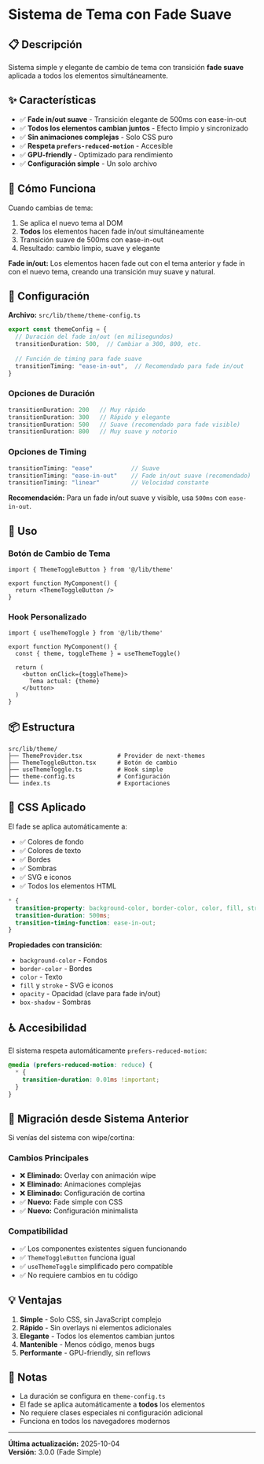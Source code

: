 # Sistema de Tema con Fade Suave

## 📋 Descripción

Sistema simple y elegante de cambio de tema con transición **fade suave** aplicada a todos los elementos simultáneamente.

## ✨ Características

- ✅ **Fade in/out suave** - Transición elegante de 500ms con ease-in-out
- ✅ **Todos los elementos cambian juntos** - Efecto limpio y sincronizado
- ✅ **Sin animaciones complejas** - Solo CSS puro
- ✅ **Respeta `prefers-reduced-motion`** - Accesible
- ✅ **GPU-friendly** - Optimizado para rendimiento
- ✅ **Configuración simple** - Un solo archivo

## 🎨 Cómo Funciona

Cuando cambias de tema:
1. Se aplica el nuevo tema al DOM
2. **Todos** los elementos hacen fade in/out simultáneamente
3. Transición suave de 500ms con ease-in-out
4. Resultado: cambio limpio, suave y elegante

**Fade in/out:** Los elementos hacen fade out con el tema anterior y fade in con el nuevo tema, creando una transición muy suave y natural.

## 🔧 Configuración

**Archivo:** `src/lib/theme/theme-config.ts`

```typescript
export const themeConfig = {
  // Duración del fade in/out (en milisegundos)
  transitionDuration: 500,  // Cambiar a 300, 800, etc.
  
  // Función de timing para fade suave
  transitionTiming: "ease-in-out",  // Recomendado para fade in/out
}
```

### Opciones de Duración

```typescript
transitionDuration: 200   // Muy rápido
transitionDuration: 300   // Rápido y elegante
transitionDuration: 500   // Suave (recomendado para fade visible)
transitionDuration: 800   // Muy suave y notorio
```

### Opciones de Timing

```typescript
transitionTiming: "ease"           // Suave
transitionTiming: "ease-in-out"    // Fade in/out suave (recomendado)
transitionTiming: "linear"         // Velocidad constante
```

**Recomendación:** Para un fade in/out suave y visible, usa `500ms` con `ease-in-out`.

## 🚀 Uso

### Botón de Cambio de Tema

```tsx
import { ThemeToggleButton } from '@/lib/theme'

export function MyComponent() {
  return <ThemeToggleButton />
}
```

### Hook Personalizado

```tsx
import { useThemeToggle } from '@/lib/theme'

export function MyComponent() {
  const { theme, toggleTheme } = useThemeToggle()
  
  return (
    <button onClick={toggleTheme}>
      Tema actual: {theme}
    </button>
  )
}
```

## 📦 Estructura

```
src/lib/theme/
├── ThemeProvider.tsx          # Provider de next-themes
├── ThemeToggleButton.tsx      # Botón de cambio
├── useThemeToggle.ts          # Hook simple
├── theme-config.ts            # Configuración
└── index.ts                   # Exportaciones
```

## 🎯 CSS Aplicado

El fade se aplica automáticamente a:
- ✅ Colores de fondo
- ✅ Colores de texto
- ✅ Bordes
- ✅ Sombras
- ✅ SVG e iconos
- ✅ Todos los elementos HTML

```css
* {
  transition-property: background-color, border-color, color, fill, stroke, opacity;
  transition-duration: 500ms;
  transition-timing-function: ease-in-out;
}
```

**Propiedades con transición:**
- `background-color` - Fondos
- `border-color` - Bordes
- `color` - Texto
- `fill` y `stroke` - SVG e iconos
- `opacity` - Opacidad (clave para fade in/out)
- `box-shadow` - Sombras

## ♿ Accesibilidad

El sistema respeta automáticamente `prefers-reduced-motion`:

```css
@media (prefers-reduced-motion: reduce) {
  * {
    transition-duration: 0.01ms !important;
  }
}
```

## 🔄 Migración desde Sistema Anterior

Si venías del sistema con wipe/cortina:

### Cambios Principales
- ❌ **Eliminado:** Overlay con animación wipe
- ❌ **Eliminado:** Animaciones complejas
- ❌ **Eliminado:** Configuración de cortina
- ✅ **Nuevo:** Fade simple con CSS
- ✅ **Nuevo:** Configuración minimalista

### Compatibilidad
- ✅ Los componentes existentes siguen funcionando
- ✅ `ThemeToggleButton` funciona igual
- ✅ `useThemeToggle` simplificado pero compatible
- ✅ No requiere cambios en tu código

## 💡 Ventajas

1. **Simple** - Solo CSS, sin JavaScript complejo
2. **Rápido** - Sin overlays ni elementos adicionales
3. **Elegante** - Todos los elementos cambian juntos
4. **Mantenible** - Menos código, menos bugs
5. **Performante** - GPU-friendly, sin reflows

## 📝 Notas

- La duración se configura en `theme-config.ts`
- El fade se aplica automáticamente a **todos** los elementos
- No requiere clases especiales ni configuración adicional
- Funciona en todos los navegadores modernos

---

**Última actualización:** 2025-10-04  
**Versión:** 3.0.0 (Fade Simple)
